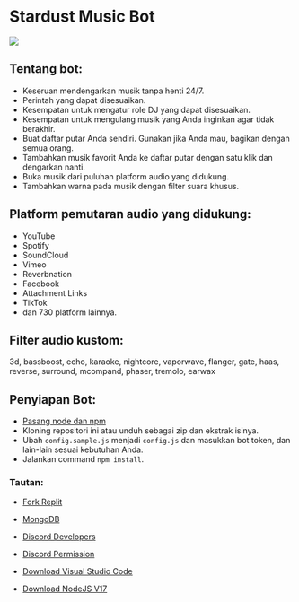 # Stardust Music Bot
![](https://cdn.discordapp.com/avatars/817408723571179550/60b1c33abe9ebdd915b2b8fc1234d367.webp?size=1024)


## Tentang bot:
- Keseruan mendengarkan musik tanpa henti 24/7.
- Perintah yang dapat disesuaikan.
- Kesempatan untuk mengatur role DJ yang dapat disesuaikan.
- Kesempatan untuk mengulang musik yang Anda inginkan agar tidak berakhir.
- Buat daftar putar Anda sendiri. Gunakan jika Anda mau, bagikan dengan semua orang.
- Tambahkan musik favorit Anda ke daftar putar dengan satu klik dan dengarkan nanti.
- Buka musik dari puluhan platform audio yang didukung.
- Tambahkan warna pada musik dengan filter suara khusus.


## Platform pemutaran audio yang didukung:
- YouTube
- Spotify 
- SoundCloud 
- Vimeo
- Reverbnation
- Facebook
- Attachment Links
- TikTok
- dan 730 platform lainnya.

## Filter audio kustom:
3d, bassboost, echo, karaoke, nightcore, vaporwave, flanger, gate, haas, reverse, surround, mcompand, phaser, tremolo, earwax

## Penyiapan Bot:

- [Pasang node dan npm](https://docs.npmjs.com/downloading-and-installing-node-js-and-npm#using-a-node-version-manager-to-install-nodejs-and-npm)
- Kloning repositori ini atau unduh sebagai zip dan ekstrak isinya.
- Ubah `config.sample.js` menjadi `config.js` dan masukkan bot token, dan lain-lain sesuai kebutuhan Anda.
- Jalankan command `npm install`.

### Tautan:

- [Fork Replit](https://replit.com/)

- [MongoDB](https://mongodb.com)

- [Discord Developers](https://discord.dev)

- [Discord Permission](https://bit.ly/3L4RZpi)

- [Download Visual Studio Code](https://code.visualstudio.com/download)

- [Download NodeJS V17](https://nodejs.org/)
